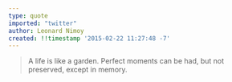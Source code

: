 ```yaml
---
type: quote
imported: "twitter"
author: Leonard Nimoy
created: !!timestamp '2015-02-22 11:27:48 -7'
---
```

> A life is like a garden. Perfect moments can be had, but not preserved, except in memory.
